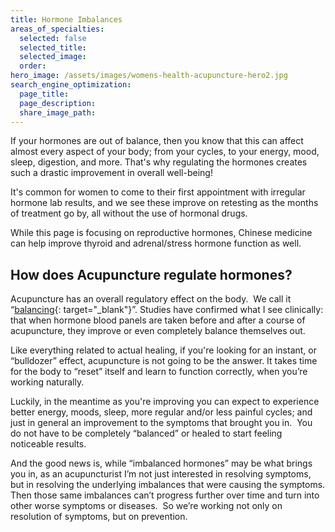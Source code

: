 ```yaml
---
title: Hormone Imbalances
areas_of_specialties:
  selected: false
  selected_title:
  selected_image:
  order:
hero_image: /assets/images/womens-health-acupuncture-hero2.jpg
search_engine_optimization:
  page_title:
  page_description:
  share_image_path:
---
```


If your hormones are out of balance, then you know that this can affect almost every aspect of your body; from your cycles, to your energy, mood, sleep, digestion, and more. That's why regulating the hormones creates such a drastic improvement in overall well-being!

It's common for women to come to their first appointment with irregular hormone lab results, and we see these improve on retesting as the months of treatment go by, all without the use of hormonal drugs.

While this page is focusing on reproductive hormones, Chinese medicine can help improve thyroid and adrenal/stress hormone function as well.

## How does Acupuncture regulate hormones?

Acupuncture has an overall regulatory effect on the body.  We call it “[balancing](/2018/06/30/what-does-balance-actually-mean-in-the-acupuncture-clinic/){: target="_blank"}”. Studies have confirmed what I see clinically: that when hormone blood panels are taken before and after a course of acupuncture, they improve or even completely balance themselves out.

Like everything related to actual healing, if you're looking for an instant, or “bulldozer” effect, acupuncture is not going to be the answer. It takes time for the body to “reset” itself and learn to function correctly, when you’re working naturally.  

Luckily, in the meantime as you're improving you can expect to experience better energy, moods, sleep, more regular and/or less painful cycles; and just in general an improvement to the symptoms that brought you in.  You do not have to be completely “balanced” or healed to start feeling noticeable results.

And the good news is, while “imbalanced hormones” may be what brings you in, as an acupuncturist I’m not just interested in resolving symptoms, but in resolving the underlying imbalances that were causing the symptoms. Then those same imbalances can’t progress further over time and turn into other worse symptoms or diseases.  So we’re working not only on resolution of symptoms, but on prevention.